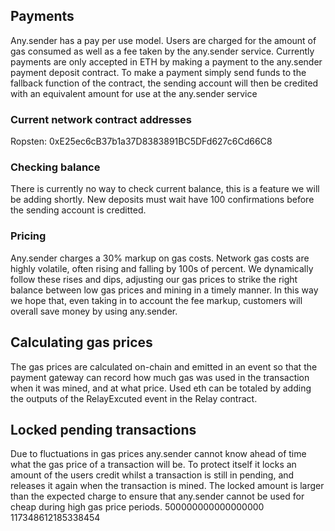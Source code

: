 ## Payments

Any.sender has a pay per use model. Users are charged for the amount of gas consumed as well as a fee taken by the any.sender service. Currently payments are only accepted in ETH by making a payment to the any.sender payment deposit contract. To make a payment simply send funds to the fallback function of the contract, the sending account will then be credited with an equivalent amount for use at the any.sender service

### Current network contract addresses

Ropsten: 0xE25ec6cB37b1a37D8383891BC5DFd627c6Cd66C8

### Checking balance
There is currently no way to check current balance, this is a feature we will be adding shortly. New deposits must wait have 100 confirmations before the sending account is creditted.

### Pricing
Any.sender charges a 30% markup on gas costs. Network gas costs are highly volatile, often rising and falling by 100s of percent. We dynamically follow these rises and dips, adjusting our gas prices to strike the right balance between low gas prices and mining in a timely manner. In this way we hope that, even taking in to account the fee markup, customers will overall save money by using any.sender.

## Calculating gas prices
The gas prices are calculated on-chain and emitted in an event so that the payment gateway can record how much gas was used in the transaction when it was mined, and at what price. Used eth can be totaled by adding the outputs of the RelayExcuted event in the Relay contract.

## Locked pending transactions
Due to fluctuations in gas prices any.sender cannot know ahead of time what the gas price of a transaction will be. To protect itself it locks an amount of the users credit whilst a transaction is still in pending, and releases it again when the transaction is mined. The locked amount is larger than the expected charge to ensure that any.sender cannot be used for cheap during high gas price periods.
500000000000000000
117348612185338454